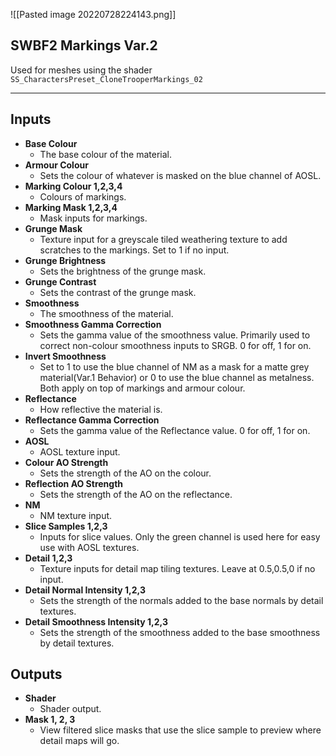 ![[Pasted image 20220728224143.png]]
## SWBF2 Markings Var.2
Used for meshes using the shader `SS_CharactersPreset_CloneTrooperMarkings_02`

---
## Inputs

- **Base Colour**
	- The base colour of the material.
- **Armour Colour**
	- Sets the colour of whatever is masked on the blue channel of AOSL.
- **Marking Colour 1,2,3,4**
	- Colours of markings.
- **Marking Mask 1,2,3,4**
	- Mask inputs for markings.
- **Grunge Mask**
	- Texture input for a greyscale tiled weathering texture to add scratches to the markings. Set to 1 if no input.
- **Grunge Brightness**
	- Sets the brightness of the grunge mask.
- **Grunge Contrast**
	- Sets the contrast of the grunge mask.
- **Smoothness**
	- The smoothness of the material.
- **Smoothness Gamma Correction**
	- Sets the gamma value of the smoothness value. Primarily used to correct non-colour smoothness inputs to SRGB. 0 for off, 1 for on.
- **Invert Smoothness**
	- Set to 1 to use the blue channel of NM as a mask for a matte grey material(Var.1 Behavior) or 0 to use the blue channel as metalness. Both apply on top of markings and armour colour.
- **Reflectance**
	- How reflective the material is.
- **Reflectance Gamma Correction**
	- Sets the gamma value of the Reflectance value. 0 for off, 1 for on.
 - **AOSL**
	- AOSL texture input.
- **Colour AO Strength**
	- Sets the strength of the AO on the colour.
- **Reflection AO Strength**
	- Sets the strength of the AO on the reflectance.
- **NM**
	- NM texture input.
- **Slice Samples 1,2,3**
	- Inputs for slice values. Only the green channel is used here for easy use with AOSL textures.
- **Detail 1,2,3**
	- Texture inputs for detail map tiling textures. Leave at 0.5,0.5,0 if no input.
- **Detail Normal Intensity 1,2,3**
	- Sets the strength of the normals added to the base normals by detail textures.
- **Detail Smoothness Intensity 1,2,3**
	- Sets the strength of the smoothness added to the base smoothness by detail textures.

## Outputs 

- **Shader**
	- Shader output.
- **Mask 1, 2, 3**
	- View filtered slice masks that use the slice sample to preview where detail maps will go.
